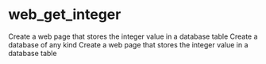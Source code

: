 # web_get_integer
Create a web page that stores the integer value in a database table
Create a database of any kind
Create a web page that stores the integer value in a database table
